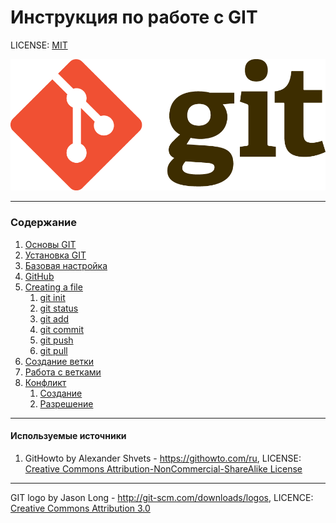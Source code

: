 # Инструкция по работе с GIT

LICENSE: [MIT](./license.md)

![git-logo](./Git-Logo-2Color.png)

---

### Содержание

1. [Основы GIT](./GIT.md)
2. [Установка GIT](./installation.md)
3. [Базовая настройка](./First%20setup.md)
4. [GitHub](./GitHub.md)
5. [Creating a file](./creating%20a%20file.md)
   1. [git init](./git%20init.md)
   2. [git status](./git%20status.md)
   3. [git add](./add.md)
   4. [git commit](./git%20commit.md)
   5. [git push](./git%20push.md)
   6. [git pull](./git%20pull.md)
6. [Создание ветки]()
7. [Работа с ветками]()
8. [Конфликт]()
   1. [Создание]()
   2. [Разрешение]()




---

#### Используемые источники   
1. GitHowto by Alexander Shvets - https://githowto.com/ru, LICENSE: [Creative Commons Attribution-NonCommercial-ShareAlike License](https://creativecommons.org/licenses/by-nc-sa/3.0/)



---

GIT logo by Jason Long - http://git-scm.com/downloads/logos, LICENCE: [Creative Commons Attribution 3.0](https://creativecommons.org/licenses/by/3.0/)
